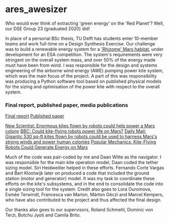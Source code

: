 # ares_awesizer

Who would ever think of extracting 'green energy' on the 'Red Planet'? Well, our DSE Group 23 (graduated 2020) did! 

In place of a personal BSc thesis, TU Delft has students enter 10-member teams and work full-time on a Design Synthesis Exercise. Our challenge was to build a renewable energy system for a ['Rhizome' Mars habitat](http://www.roboticbuilding.eu/project/rhizome-development-of-an-autarkic-design-to-robotic-production-and-operation-system-for-building-off-earth-habitats/), under development for an ESA competition. The system's requirements were very stringent on the overall system mass, and over 50% of the energy made must have been from wind. I was responsible for the design and systems engineering of the airborne wind energy (AWE) pumping power kite system, which was the main focus of the project. A part of this was responsibility was producing a Python software tool based on published physical models for the sizing and optimisation of the power kite with respect to the overall system.

### Final report, published paper, media publications
[Final report](/thesis_material/DSE2020_group_23_Final_Report.pdf)
[Published paper](https://doi.org/10.7480/spool.2021.2.6058)

[New Scientist: Enormous kites flown by robots could help power a Mars colony](https://lnkd.in/degKFAP)
[BBC: Could kite-flying robots power life on Mars?](https://lnkd.in/ddakpHy)
[Daily Mail: Gigantic 530 sq-ft kites flown by robots could be used to harness Mars's strong winds and power human colonies](https://lnkd.in/d6H32Sc)
[Popular Mechanics: Kite-Flying Robots Could Generate Energy on Mars](https://lnkd.in/dUAM6Qx)

Much of the code was pair-coded by me and Daan Witte as the navigator. I was responsible for the main kite operation model, Daan coded the tether sizing model. Siri Heidweiller helped in these efforts. Fernando Corte Vargas and Bart Klootwijk later on produced a code that included the ground station (motor and generator) model. It was my task to coordinate these efforts on the kite's subsystems, and in the end to consolidate the code into a single sizing tool for the system. Credit also goes to Lora Ouromova, Esmée Terwindt, Francesca van Marion, Márton Géczi and Marcel Kempers, who have also contributed to the project and thus affected the final design. 

Our thanks also goes to our supervisors, Roland Schmehl, Dominic von Terzi, Botchu Jyoti and Camila Brito.
